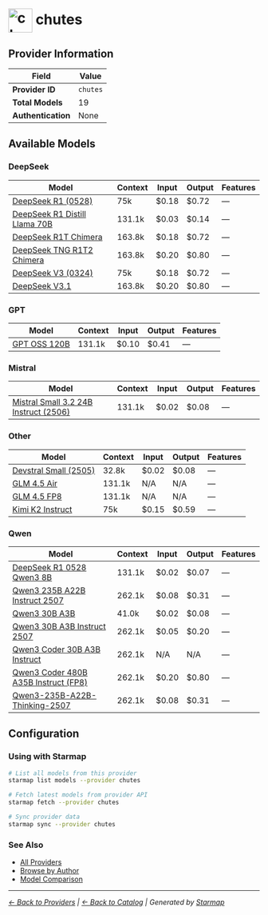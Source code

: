 # <img src="https://raw.githubusercontent.com/agentstation/starmap/master/internal/embedded/catalog/providers/chutes/logo.svg" alt="chutes logo" width="48" height="48" style="vertical-align: middle;"> chutes
  
## Provider Information
  
| Field | Value |
|---------|---------|
| **Provider ID** | `chutes` |
| **Total Models** | 19 |
| **Authentication** | None |

  
## Available Models
  
### DeepSeek
  
| Model | Context | Input | Output | Features |
|---------|---------|---------|---------|---------|
| [DeepSeek R1 (0528)](./models/deepseek-ai-deepseek-r1-0528.md) | 75k | $0.18 | $0.72 | — |
| [DeepSeek R1 Distill Llama 70B](./models/deepseek-ai-deepseek-r1-distill-llama-70b.md) | 131.1k | $0.03 | $0.14 | — |
| [DeepSeek R1T Chimera](./models/tngtech-deepseek-r1t-chimera.md) | 163.8k | $0.18 | $0.72 | — |
| [DeepSeek TNG R1T2 Chimera](./models/tngtech-deepseek-tng-r1t2-chimera.md) | 163.8k | $0.20 | $0.80 | — |
| [DeepSeek V3 (0324)](./models/deepseek-ai-deepseek-v3-0324.md) | 75k | $0.18 | $0.72 | — |
| [DeepSeek V3.1](./models/deepseek-ai-deepseek-v3.1.md) | 163.8k | $0.20 | $0.80 | — |

  
### GPT
  
| Model | Context | Input | Output | Features |
|---------|---------|---------|---------|---------|
| [GPT OSS 120B](./models/openai-gpt-oss-120b.md) | 131.1k | $0.10 | $0.41 | — |

  
### Mistral
  
| Model | Context | Input | Output | Features |
|---------|---------|---------|---------|---------|
| [Mistral Small 3.2 24B Instruct (2506)](./models/chutesai-mistral-small-3.2-24b-instruct-2506.md) | 131.1k | $0.02 | $0.08 | — |

  
### Other
  
| Model | Context | Input | Output | Features |
|---------|---------|---------|---------|---------|
| [Devstral Small (2505)](./models/chutesai-devstral-small-2505.md) | 32.8k | $0.02 | $0.08 | — |
| [GLM 4.5 Air](./models/zai-org-glm-4.5-air.md) | 131.1k | N/A | N/A | — |
| [GLM 4.5 FP8](./models/zai-org-glm-4.5-fp8.md) | 131.1k | N/A | N/A | — |
| [Kimi K2 Instruct](./models/moonshotai-kimi-k2-instruct-75k.md) | 75k | $0.15 | $0.59 | — |

  
### Qwen
  
| Model | Context | Input | Output | Features |
|---------|---------|---------|---------|---------|
| [DeepSeek R1 0528 Qwen3 8B](./models/deepseek-ai-deepseek-r1-0528-qwen3-8b.md) | 131.1k | $0.02 | $0.07 | — |
| [Qwen3 235B A22B Instruct 2507](./models/qwen-qwen3-235b-a22b-instruct-2507.md) | 262.1k | $0.08 | $0.31 | — |
| [Qwen3 30B A3B](./models/qwen-qwen3-30b-a3b.md) | 41.0k | $0.02 | $0.08 | — |
| [Qwen3 30B A3B Instruct 2507](./models/qwen-qwen3-30b-a3b-instruct-2507.md) | 262.1k | $0.05 | $0.20 | — |
| [Qwen3 Coder 30B A3B Instruct](./models/qwen-qwen3-coder-30b-a3b-instruct.md) | 262.1k | N/A | N/A | — |
| [Qwen3 Coder 480B A35B Instruct (FP8)](./models/qwen-qwen3-coder-480b-a35b-instruct-fp8.md) | 262.1k | $0.20 | $0.80 | — |
| [Qwen3-235B-A22B-Thinking-2507](./models/qwen-qwen3-235b-a22b-thinking-2507.md) | 262.1k | $0.08 | $0.31 | — |

  
## Configuration
  
### Using with Starmap
  
```bash
# List all models from this provider
starmap list models --provider chutes

# Fetch latest models from provider API
starmap fetch --provider chutes

# Sync provider data
starmap sync --provider chutes
```
  
### See Also

- [All Providers](../)
- [Browse by Author](../../authors/)
- [Model Comparison](../../models/)


  
---
_[← Back to Providers](../) | [← Back to Catalog](../../) | Generated by [Starmap](https://github.com/agentstation/starmap)_
